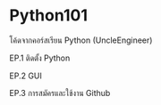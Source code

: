 # Python101
โค้ดจากคอร์สเรียน Python (UncleEngineer)

EP.1 ติดตั้ง Python

EP.2 GUI

EP.3 การสมัครและใช้งาน Github
